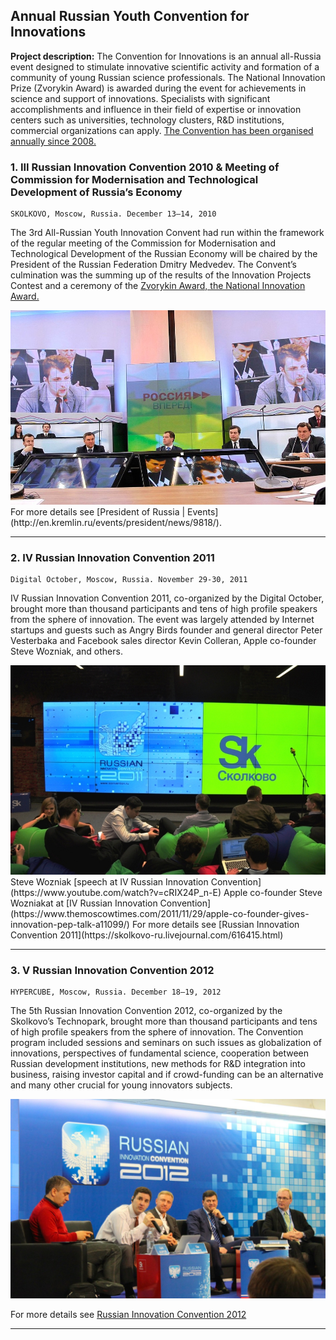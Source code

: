 ## Annual Russian Youth Convention for Innovations

**Project description:** The Convention for Innovations is an annual all-Russia event designed to stimulate innovative scientific activity and formation of a community of young Russian science professionals. The National Innovation Prize (Zvorykin Award) is awarded during the event for achievements in science and support of innovations. Specialists with significant accomplishments and influence in their field of expertise or innovation centers such as universities, technology clusters, R&D institutions, commercial organizations can apply. 
[The Convention has been organised annually since 2008.](https://www.iasp.ws/activities/events/events-overview---old/1st-annual-russian-youth-convention-for-innovations)

### 1. III Russian Innovation Convention 2010 & Meeting of Commission for Modernisation and Technological Development of Russia’s Economy

```
SKOLKOVO, Moscow, Russia. December 13–14, 2010
```

The 3rd All-Russian Youth Innovation Convent had run within the framework of the regular meeting of the Commission for Modernisation and Technological Development of the Russian Economy will be chaired by the President of the Russian Federation Dmitry Medvedev. The Convent’s culmination was the summing up of the results of the Innovation Projects Contest and a ceremony of the [Zvorykin Award, the National Innovation Award.](http://en.kremlin.ru/events/president/transcripts/9821)


<img src="images/con10.jpg?raw=true"/>
For more details see [President of Russia | Events](http://en.kremlin.ru/events/president/news/9818/).

---

### 2. IV Russian Innovation Convention 2011

```
Digital October, Moscow, Russia. November 29-30, 2011
```
IV Russian Innovation Convention 2011, со-organized by the Digital October, brought more than thousand participants and tens of high profile speakers from the sphere of innovation.
The event was largely attended by Internet startups and guests such as Angry Birds founder and general director Peter Vesterbaka and Facebook sales director Kevin Colleran, Apple co-founder Steve Wozniak, and others.

<img src="images/con11.jpg?raw=true"/>
Steve Wozniak [speech at IV Russian Innovation Convention](https://www.youtube.com/watch?v=cRIX24P_n-E)
Apple co-founder Steve Wozniakat at [IV Russian Innovation Convention](https://www.themoscowtimes.com/2011/11/29/apple-co-founder-gives-innovation-pep-talk-a11099/) For more details see [Russian Innovation Convention 2011](https://skolkovo-ru.livejournal.com/616415.html)

---

### 3. V Russian Innovation Convention 2012

```
HYPERCUBE, Moscow, Russia. December 18–19, 2012
```
The 5th Russian Innovation Convention 2012, со-organized by the Skolkovo’s Technopark, brought more than thousand participants and tens of high profile speakers from the sphere of innovation. The Convention program included sessions and seminars on such issues as globalization of innovations, perspectives of fundamental science, cooperation between Russian development institutions, new methods for R&D integration into business, raising investor capital and if crowd-funding can be an alternative and many other crucial for young innovators subjects. 

<img src="images/con12-2.jpg?raw=true"/>

For more details see [Russian Innovation Convention 2012](http://sk.ru/foundation/events/december2012/iconvention/)

---
